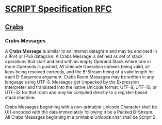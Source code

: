 # [SCRIPT Specification RFC](../readme.md)

## [Crabs](readme.md)

### Crabs Messages

A **Crabs Message** is similar to an internet datagram and may be enclosed in a IPv4 or IPv6 datagram. A Crabs Message is defined as set of stack operations that start and end with an empty Operand Stack where one or more Operands is pushed, All Unicode Operation indexes being valid, all keys being resolved correctly, and the B-Stream being of a valid length for each B-Sequence argument. Crabs Room Messages may be written in any language using UTF-8. Messages get Unpacked by the Expression Interpreter and translated into the native Unicode format, UTF-8, UTF-16, or UTF-32 for that room and may be compiled directly to a register-based stack machine.

Crabs Messages beginning with a non-printable Unicode Character shall be UI1-encoded with the data immediately following it be a Packed B-Stream. All Crabs Messages beginning in a printable Unicode char shall be Script^2.